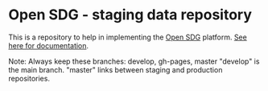 # Open SDG - staging data repository

This is a repository to help in implementing the [Open SDG](https://github.com/open-sdg/open-sdg) platform. [See here for documentation](https://open-sdg.readthedocs.io).



Note: 
Always keep these branches: develop, gh-pages, master
"develop" is the main branch. 
"master" links between staging and production repositories.



